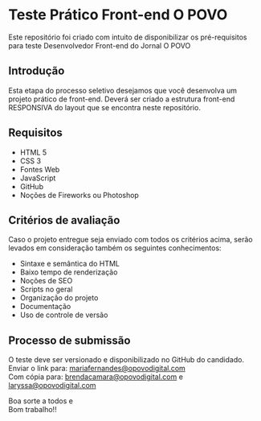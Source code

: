 # Teste Prático Front-end O POVO
Este repositório foi criado com intuito de disponibilizar os pré-requisitos para teste Desenvolvedor Front-end do Jornal O POVO

## Introdução

Esta etapa do processo seletivo desejamos que você desenvolva um projeto prático de front-end. 
Deverá ser criado a estrutura front-end RESPONSIVA do layout que se encontra neste repositório.

## Requisitos

- HTML 5
- CSS 3
- Fontes Web 
- JavaScript 
- GitHub
- Noções de Fireworks ou Photoshop

## Critérios de avaliação 

Caso o projeto entregue seja enviado com todos os critérios acima, 
serão levados em consideração também os seguintes conhecimentos:

- Sintaxe e semântica do HTML
- Baixo tempo de renderização
- Noções de SEO
- Scripts no geral
- Organização do projeto
- Documentação
- Uso de controle de versão

## Processo de submissão

O teste deve ser versionado e disponibilizado no GitHub do candidado.<br />
Enviar o link para: mariafernandes@opovodigital.com<br />
Com cópia para: brendacamara@opovodigital.com  e laryssa@opovodigital.com

Boa sorte a todos e<br />
Bom trabalho!!